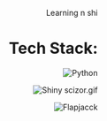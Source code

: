 <div align="right">

Learning n shi


# Tech Stack:
![Python](https://img.shields.io/badge/python-3670A0?style=for-the-badge&logo=python&logoColor=ffdd54) 


<img src="https://projectpokemon.org/images/shiny-sprite/volcarona.gif" alt="Shiny scizor.gif"> <br>


<img src="https://komarev.com/ghpvc/?username=Flapjacck&label=Profile%20views&color=yellow&style=for-the-badge&base=1143" alt="Flapjacck" />
</div>

<!-- Proudly created with GPRM ( https://gprm.itsvg.in ) -->
<!-- Also proudly changed a bit by flapjacck ( thats me ) -->
